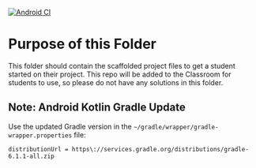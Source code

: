 [![Android CI](https://github.com/Tarek-Bohdima/AsteroidRadar/actions/workflows/build_pull_request.yml/badge.svg)](https://github.com/Tarek-Bohdima/AsteroidRadar/actions/workflows/build_pull_request.yml)

# Purpose of this Folder

This folder should contain the scaffolded project files to get a student started on their project. This repo will be added to the Classroom for students to use, so please do not have any solutions in this folder.

## Note: Android Kotlin Gradle Update
Use the updated Gradle version in the `~/gradle/wrapper/gradle-wrapper.properties` file:
```
distributionUrl = https\://services.gradle.org/distributions/gradle-6.1.1-all.zip
```
